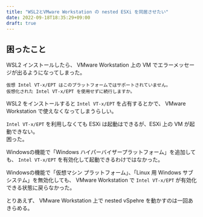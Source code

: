 ```yaml
---
title: "WSL2とVMware Workstation の nested ESXi を同居させたい"
date: 2022-09-18T18:35:29+09:00
draft: true
---
```


## 困ったこと

WSL2 インストールしたら、 VMware Workstation 上の VM でエラーメッセージが出るようになってしまった。

```
仮想 Intel VT-x/EPT はこのプラットフォームではサポートされていません。
仮想化された Intel VT-x/EPT を使用せずに続行しますか。
```

WSL2 をインストールすると `Intel VT-x/EPT` を占有するとかで、
VMware Workstation で使えなくなってしまうらしい。

`Intel VT-x/EPT` を利用しなくても ESXi は起動はできるが、ESXi 上の VM が起動できない。  
困った。

Windowsの機能で「Windows ハイパーバイザープラットフォーム」を追加しても、
 `Intel VT-x/EPT` を有効化して起動できるわけではなかった。

Windowsの機能で「仮想マシン プラットフォーム」、「Linux 用 Windows サブシステム」を無効化しても、
VMware Workstation で `Intel VT-x/EPT` が有効化できる状態に戻らなかった。

とりあえず、 VMware Workstation 上で nested vSpehre を動かすのは一回あきらめる。
